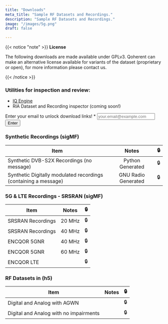 ```yaml
---
title: "Downloads"
meta_title: "Sample RF Datasets and Recordings."
description: "Sample RF Datasets and Recordings."
image: "/images/5g.png"
draft: false

---
```


<!-- ## Custom RF Datasets for Model Training -->

{{< notice "note" >}}
**License**

The following downloads are made available under GPLv3. Qoherent can make an alternative license available for variants of the dataset (proprietary or open), for more information please contact us.

{{< /notice >}}

### Utilities for inspection and review:
- [IQ Engine](https://iqengine.org) 
- RIA Dataset and Recording inspector (coming soon!)

<!-- Just handles on submit and not on valid form submission will be changed later based on what contact page form does/what service it uses -->
<section class="section-md">
  <div class="container">
    <div class="row">
      <div class="md:col-10 lg:col-6 mx-auto">
        <!-- Change this to new qoherent form when made -->
        <form action="https://formspree.io/f/xpzvwqqb" method="post" onsubmit=submitForm(event)>
          <div class="mb-6">
            <label for="email" class="form-label whitespace-nowrap">
              Enter your email to unlock download links! <span class="text-red-500">*</span>
            </label>
            <input
              id="email-download"
              name="email"
              class="form-input"
              placeholder="your.email@example.com"
              type="email" required />
          </div>
          <button type="submit" class="btn btn-primary">Enter</button>
        </form>
      </div>
    </div>
  </div>
</section>


### Synthetic Recordings (sigMF)
| Item        |      Notes      |  <span id="lock1">🔒</span> |
| ------------- | :-----------: | ----: |
| Synthetic DVB-S2X Recordings (no message)   | Python Generated | <span id="lock2">🔒</span> |
| Synthetic Digitally modulated recordings (containing a message)      |   GNU Radio Generated    |   <span id="lock12">🔒</span> |

### 5G & LTE Recordings - SRSRAN (sigMF)
| Item        |      Notes      |  <span id="lock3">🔒</span> |
| ------------- | :-----------: | ----: |
| SRSRAN Recordings     | 20 MHz | <span id="lock4">🔒</span> |
| SRSRAN Recordings     | 40 MHz | <span id="lock5">🔒</span> |
| ENCQOR 5GNR     | 40 MHz | <span id="lock6">🔒</span> |
| ENCQOR 5GNR     | 60 MHz | <span id="lock7">🔒</span> |
| ENCQOR LTE     |  | <span id="lock8">🔒</span> |

### RF Datasets in (h5)
| Item        |      Notes      |  <span id="lock9">🔒</span> |
| ------------- | :-----------: | ----: |
| Digital and Analog with AGWN      |  | <span id="lock10">🔒</span> |
| Digital and Analog with no impairments      |       |   <span id="lock11">🔒</span> |


<script>
  function submitForm(event) {
  // Adjust links as needed - Made the most sense this way since links will be different for each
  document.getElementById("lock1").innerHTML = '<a href="">Link</a>';
  document.getElementById("lock2").innerHTML = '<a href="">Link</a>';
  document.getElementById("lock3").innerHTML = '<a href="">Link</a>';
  document.getElementById("lock4").innerHTML = '<a href="">Link</a>';
  document.getElementById("lock5").innerHTML = '<a href="">Link</a>';
  document.getElementById("lock6").innerHTML = '<a href="">Link</a>';
  document.getElementById("lock7").innerHTML = '<a href="">Link</a>';
  document.getElementById("lock8").innerHTML = '<a href="">Link</a>';
  document.getElementById("lock9").innerHTML = '<a href="">Link</a>';
  document.getElementById("lock10").innerHTML = '<a href="">Link</a>';
  document.getElementById("lock11").innerHTML = '<a href="">Link</a>';
  document.getElementById("lock12").innerHTML = '<a href="">Link</a>'; // GNU Radio

  
    event.preventDefault(); 

    const formData = new FormData(event.target);
    // Change this to new qoherent form when made
    fetch('https://formspree.io/f/xpzvwqqb', {
      method: 'POST',
      body: formData,
      headers: {
        'Accept': 'application/json',
      },
    })
    .then(response => response.json())
    .then(data => {
      document.getElementById('email-download').value = '';
    })
    .catch(error => {
      console.error('Error submitting form:', error);
    });
  }

</script>